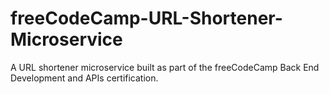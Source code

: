 # freeCodeCamp-URL-Shortener-Microservice

A URL shortener microservice built as part of the freeCodeCamp Back End Development and APIs certification.
